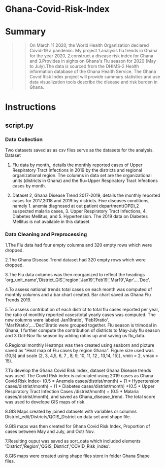 # Ghana-Covid-Risk-Index

# **Summary**  

>>On March 11 2020, the World Health Organization declared Covid-19 a pandemic. My project 1.analysis flu trends in Ghana for the year 2020, 2.construct a disease risk index for Ghana and 3.Provides in sights on Ghana's Flu season for 2020 (May to July).The data is sourced from the DHIMS-2 Health information database of the Ghana Health Service. The Ghana Covid Risk Index project will provide summary statistics and use data visualization tools describe the disease and risk burden in Ghana.


#  **Instructions**


## **script.py**


### **Data Collection**
Two datasets saved as as csv files serve as the datasets for the analysis. Dataset
1. Flu data by month,, details the monthly reported cases of Upper Respiratory Tract Infections in 2019 by the districts and regional organizational region. The columns in data set are the organizational units (districts in Ghana) and the flu=Upper Respiratory Tract Infections cases by month.

2. Dataset 2, Ghana Disease Trend 2017-2019, details the monthly reported cases for 2017,2018 and 2019 by districts. Five diseases conditions, namely 1. anemia diagnosed at out patient department(OPD),2 suspected malaria cases, 3. Upper Respiratory Tract Infections, 4. Diabetes Mellitus, and 5. Hypertension. The 2019 data on Diabetes Mellitus is not available in this dataset.



### **Data Cleaning and Preprocessing**
1.The Flu data had four empty columns and 320 empty rows which were dropped.

2.The Ghana Disease Trend dataset had 320 empty rows which were dropped.

3.The Flu data columns was then reorganized to reflect the headings 'org_unit_name','District_GIS','region','Jan19','Feb19','Mar19','Apr'....'Dec'.

4.To assess national trends total cases on each month was computed of monthly columns and a bar chart created. Bar chart saved as Ghana Flu Trends 2019.

5.To assess contribution of each district to total flu cases reported per year, the ratio of monthly reported cases/total yearly cases was computed. The new columns were labeled Jan19ratio', 'Feb19ratio', 'Mar19ratio',....'Dec19ratio were grouped together. Flu season is trimodal in Ghana, I further compute the contribution of districts to May-July flu season and 3 Oct-Nov flu season by adding ratios up and saving us flu_data.

6.Regional monthly Heatmps was then created using seaborn and picture saved as "Heat map of Flu cases by region Ghana". Figure size used was (10,5) and scale (2, 3, 4,5, 6, 7 , 8, 9, 10, 11, 12 , 13,14, 15]}, vmin = 2, vmax = 15).

7.To develop the Ghana Covid Risk Index, dataset Ghana Disease trends was used. The Covid Risk index is calculated using 2019 cases as Ghana Covid Risk Index= (0.5 * Anemeia cases/distrist/month) + (1 * Hypertension cases/distrist/month) + (1 * Diabetes cases/distrist/month) +(0.5 * Upper Respiratory Tract Infection Cases /distrist/month) + (0.5 * Malaria cases/distrist/month), and saved as Ghana_disease_trend. The total score was used to develope GIS maps of risk.

8.GIS Maps created by joined datasets with variables or columns District_edit/Districts/QGIS_District on data set and shape file. 

9.GIS maps was then created for Ghana Covid Risk Index, Proportion of cases between May and July, and Oct/ Nov.

7.Resulting ouput was saved as sort_data which included elements 'District','Region','QGIS_District','COVID_Risk_index'.

8.GIS maps were created using shape files store in folder Ghana Shape files. 



 
